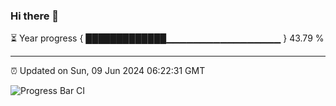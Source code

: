 ### Hi there 👋

⏳ Year progress { █████████████▁▁▁▁▁▁▁▁▁▁▁▁▁▁▁▁▁ } 43.79 %

---

⏰ Updated on Sun, 09 Jun 2024 06:22:31 GMT

![Progress Bar CI](https://github.com/liununu/liununu/workflows/Progress%20Bar%20CI/badge.svg)
